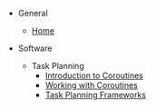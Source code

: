 - General
    - [Home](/)

- Software
    - Task Planning
        - [Introduction to Coroutines](task_planning/intro_to_coroutines.md)
        - [Working with Coroutines](task_planning/working_with_coroutines.md)
        - [Task Planning Frameworks](task_planning/task_planning_frameworks.md)

